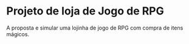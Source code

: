 # Projeto de loja de Jogo de RPG
A proposta e simular uma lojinha de jogo de RPG com compra de itens mágicos.
